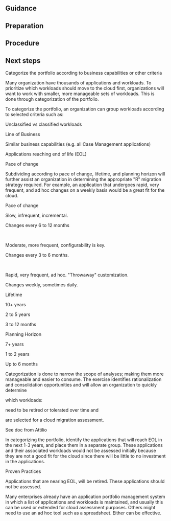 ## Guidance

## Preparation

## Procedure

## Next steps


Categorize the portfolio according to business capabilities or other criteria 

 

Many organization have thousands of applications and workloads.  To prioritize which workloads should move to the cloud first, organizations will want to work with smaller, more manageable sets of workloads.  This is done through categorization of the portfolio. 

 

To categorize the portfolio, an organization can group workloads according to selected criteria such as: 

Unclassified vs classified workloads 

Line of Business  

Similar business capabilities (e.g. all Case Management applications) 

Applications reaching end of life (EOL)  

Pace of change 

 

Subdividing according to pace of change, lifetime, and planning horizon will further assist an organization in determining the appropriate "R" migration strategy required.  For example, an application that undergoes rapid, very frequent, and ad hoc changes on a weekly basis would be a great fit for the cloud. 

 

Pace of change 

Slow, infrequent, incremental. 

Changes every 6 to 12 months 

  

Moderate, more frequent, configurability is key. 

Changes every 3 to 6 months. 

  

Rapid, very frequent, ad hoc. "Throwaway" customization. 

Changes weekly, sometimes daily. 

Lifetime 

10+ years  

2 to 5 years 

3 to 12 months 

Planning Horizon 

7+ years 

1 to 2 years 

Up to 6 months 

 

Categorization is done to narrow the scope of analyses; making them more manageable and easier to consume. The exercise identifies rationalization and consolidation opportunities and will allow an organization to quickly determine 

which workloads:  

 

need to be retired or tolerated over time and  

are selected for a cloud migration assessment. 

 

See doc from Attilio 

 

In categorizing the portfolio, identify the applications that will reach EOL in the next 1-3 years, and place them in a separate group.  These applications and their associated workloads would not be assessed initially because they are not a good fit for the cloud since there will be little to no investment in the applications. 

 

Proven Practices 

 

Applications that are nearing EOL, will be retired. These applications should not be assessed.  

Many enterprises already have an application portfolio management system in which a list of applications and workloads is maintained, and usually this can be used or extended for cloud assessment purposes. Others might need to use an ad hoc tool such as a spreadsheet. Either can be effective. 
